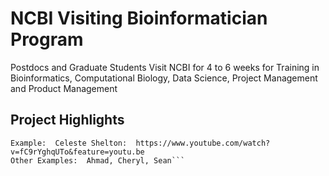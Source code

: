 # NCBI Visiting Bioinformatician Program
Postdocs and Graduate Students Visit NCBI for 4 to 6 weeks for Training in Bioinformatics, Computational Biology, Data Science, Project Management and Product Management

## Project Highlights

```VBs will place links to their repos and other product deliverables here 
Example:  Celeste Shelton:  https://www.youtube.com/watch?v=fC9rYghqUTo&feature=youtu.be
Other Examples:  Ahmad, Cheryl, Sean```

